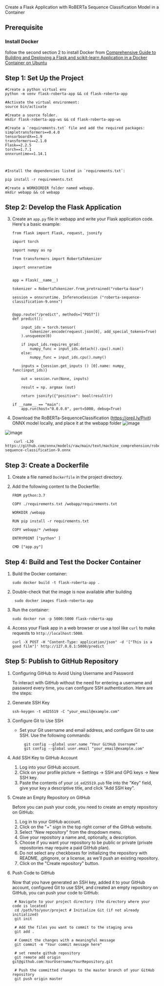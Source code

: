 Create a Flask Application with RoBERTa Sequence Classification Model in a Container

## Prerequisite

### Install Docker

follow the second section 2 to install Docker from [Comprehensive Guide to Building and Deploying a Flask and scikit-learn Application in a Docker Container on Ubuntu](https://github.com/juliuschou/helloContainerWithFlaskAndScikitLearnApp#comprehensive-guide-to-building-and-deploying-a-flask-and-scikit-learn-application-in-a-docker-container-on-ubuntu)


## Step 1: Set Up the Project

    #Create a python virtual env 
    python -m venv flask-roberta-app && cd flask-roberta-app
    
    #Activate the virtual environment:
    source bin/activate
    
    #Create a source folder.
    mkdir flask-roberta-app-ws && cd flask-roberta-app-ws

    #Create a `requirements.txt` file and add the required packages:
    simpletransformers==0.4.0
    tensorboardX==1.9
    transformers==2.1.0
    Flask==2.2.5
    torch==1.7.1
    onnxruntime==1.14.1



    #Install the dependencies listed in `requirements.txt`:

    pip install -r requirements.txt
    
    #Create a WORKDIRDIR folder named webapp. 
    mkdir webapp && cd webapp
    

## Step 2: Develop the Flask Application

    
3.  Create an `app.py` file in webapp and write your Flask application code. Here's a basic example:
    

        from flask import Flask, request, jsonify 
        
        import torch
        
        import numpy as np 
        
        from transformers import RobertaTokenizer 
        
        import onnxruntime
        
        
        app = Flask(__name__)
        
        tokenizer = RobertaTokenizer.from_pretrained("roberta-base")
        
        session = onnxruntime. InferenceSession ("roberta-sequence-classification-9.onnx")
        
        
        @app.route("/predict", methods=["POST"]) 
        def predict():
        
            input_ids = torch.tensor(
                tokenizer.encode(request.json[0], add_special_tokens=True)
            ).unsqueeze(0)
    
            if input_ids.requires_grad:
                numpy_func = input_ids.detach().cpu().num()
            else:
                numpy_func = input_ids.cpu().numy()    
                
            inputs = {session.get_inputs () [0].name: numpy_ func(input_ids)}
            
            out = session.run(None, inputs)
            
            result = np. argmax (out)
            
            return jsonify({"positive": bool(result)r)
    
        if __name__ == "main":
            app.run(host="0.0.0.0", port=5000, debug=True)
            
   
4.  Download the RoBERTa-SequenceClassification (https://oreil.ly/Pjvit) ONNX model locally, and place it at the webapp folder
   ![image](https://github.com/juliuschou/helloContainerWithFlaskAndScikitLearnApp/assets/4725611/5fbeccc1-a02f-4de3-98c0-962474116711)

![image](https://github.com/juliuschou/helloContainerWithFlaskAndScikitLearnApp/assets/4725611/bedbd0ac-4086-4b00-bb64-f95049f90e9c)

        curl -LJO https://github.com/onnx/models/raw/main/text/machine_comprehension/roberta/model/roberta-sequence-classification-9.onnx

        
    

## Step 3: Create a Dockerfile

1.  Create a file named `Dockerfile` in the project directory.
    
2.  Add the following content to the Dockerfile:

        FROM python:3.7
        
        COPY ./requirements.txt /webapp/requirements.txt
        
        WORKDIR /webapp
        
        RUN pip install -r requirements.txt
        
        COPY webapp/* /webapp
        
        ENTRYPOINT ["python" ]
        
        CMD ["app.py"]

    

## Step 4: Build and Test the Docker Container

1.  Build the Docker container:
    
        sudo docker build -t flask-roberta-app .

2. Double-check that the image is now available after building
    
        sudo docker images flask-roberta-app    

3.  Run the container:
    
        sudo docker run -p 5000:5000 flask-roberta-app
    
4.  Access your Flask app in a web browser or use a tool like `curl` to make requests to `http://localhost:5000`.
   
        curl -X POST -H "Content-Type: application/json" -d '["This is a good film"]' http://127.0.0.1:5000/predict


## Step 5: Publish to GitHub Repository

1. Configuring GitHub to Avoid Using Username and Password

    To interact with GitHub without the need for entering a username and password every time, you can configure SSH authentication. Here are the steps:

2. Generate SSH Key
    
    `ssh-keygen -t ed25519 -C "your_email@example.com"` 
   
3. Configure Git to Use SSH

    - Set your Git username and email address, and configure Git to use SSH. Use the following commands:

            git config --global user.name "Your GitHub Username"
            git config --global user.email "your_email@example.com"

4. Add SSH Key to GitHub Account

    1.  Log into your GitHub account.
    2.  Click on your profile picture → Settings → SSH and GPG keys → New SSH key.
    3.  Paste the contents of your `id_ed25519.pub` file into the "Key" field, give your key a descriptive title, and click "Add SSH key".


5. Create an Empty Repository on GitHub    

    Before you can push your code, you need to create an empty repository on GitHub:

    1. Log in to your GitHub account.
    2. Click on the "+" sign in the top right corner of the GitHub website.
    3. Select "New repository" from the dropdown menu.
    4. Give your repository a name and, optionally, a description.
    5. Choose if you want your repository to be public or private (private repositories may require a paid GitHub plan).
    6. Do not select any checkboxes for initializing the repository with README, .gitignore, or a license, as we'll push an existing repository.
    7. Click on the "Create repository" button.

6. Push Code to GitHub

    Now that you have generated an SSH key, added it to your GitHub account, configured Git to use SSH, and created an empty repository on GitHub, you can push your code to GitHub:

        # Navigate to your project directory (the directory where your code is located) 
        cd /path/to/your/project # Initialize Git (if not already initialized) 
        git init
        
        # Add the files you want to commit to the staging area 
        git add . 
        
        # Commit the changes with a meaningful message 
        git commit -m "Your commit message here" 
        
        # set remote github repository
        git remote add origin git@github.com:YourUsername/YourRepository.git
        
        # Push the committed changes to the master branch of your GitHub repository 
        git push origin master

